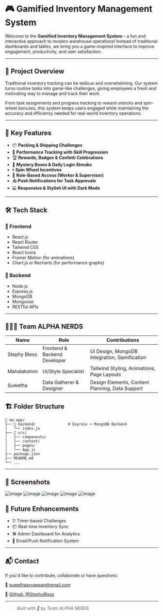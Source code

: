 # 🎮 Gamified Inventory Management System

Welcome to the **Gamified Inventory Management System** – a fun and interactive approach to modern warehouse operations! Instead of traditional dashboards and tables, we bring you a game-inspired interface to improve engagement, productivity, and user satisfaction.

---

## 🚀 Project Overview

Traditional inventory tracking can be tedious and overwhelming. Our system turns routine tasks into game-like challenges, giving employees a fresh and motivating way to manage and track their work.

From task assignments and progress tracking to reward unlocks and spin-wheel bonuses, this system keeps users engaged while maintaining the accuracy and efficiency needed for real-world inventory operations.

---

## 🎯 Key Features

- 📦 **Packing & Shipping Challenges**  
- 🧠 **Performance Tracking with Skill Progression**  
- 🏆 **Rewards, Badges & Confetti Celebrations**  
- 🎁 **Mystery Boxes & Daily Login Streaks**  
- 🌀 **Spin Wheel Incentives**  
- 📱 **Role-Based Access (Worker & Supervisor)**  
- 📤 **Push Notifications for Task Approvals**  
- 💻 **Responsive & Stylish UI with Dark Mode**

---

## 🛠️ Tech Stack

### 🔹 Frontend
- React.js
- React Router
- Tailwind CSS
- React Icons
- Framer Motion (for animations)
- Chart.js or Recharts (for performance graphs)

### 🔹 Backend
- Node.js
- Express.js
- MongoDB
- Mongoose
- RESTful APIs

---

## 🧑‍🤝‍🧑 Team ALPHA NERDS

| Name            | Role              | Contributions                              |
|-----------------|-------------------|---------------------------------------------|
| Stephy Bless    | Frontend & Backend Developer | UI Design, MongoDB Integration, Gamification |
| Mahalakshmi     | UI/Style Specialist | Tailwind Styling, Animations, Page Layouts  |
| Suwetha         | Data Gatherer & Designer | Design Elements, Content Planning, Data Support |



## 🏗️ Folder Structure

```
📁 my-app/
├── 📁 backend/               # Express + MongoDB Backend
│   └── index.js
├── 📁 src/
│   ├── components/
│   ├── context/
│   ├── pages/
│   └── App.js
├── package.json
├── README.md
└── ...
```

---

## 📸 Screenshots
![image](https://github.com/user-attachments/assets/464726f3-3dc3-42c1-8adc-bd228a9a7db4)
![image](https://github.com/user-attachments/assets/5697c6fe-31d0-4c6c-b0a9-362314660908)
![image](https://github.com/user-attachments/assets/1c7c0f16-5f85-40ed-af84-419d7c0f037c)
![image](https://github.com/user-attachments/assets/d7459720-19ef-40b8-8353-4e3d0ca5a3b1)
![image](https://github.com/user-attachments/assets/5c7433be-3879-444c-b399-111e63aa99f0)






## 🧩 Future Enhancements

- ⏰ Timer-based Challenges
- 📦 Real-time Inventory Sync
- 🛠️ Admin Dashboard for Analytics
- 🔔 Email/Push Notification System

---

## 📬 Contact

If you'd like to contribute, collaborate or have questions:

📧 suwethaayyappan@gmail.com

🔗 [GitHub: @StephyBless](https://github.com/StephyBless)

---

> *Built with 💖 by Team ALPHA NERDS*
